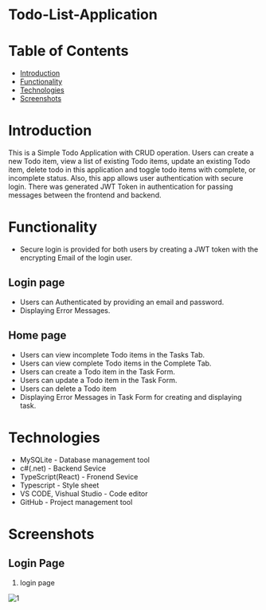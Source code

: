 # Todo-List-Application

# Table of Contents

- [Introduction](#introduction)
- [Functionality](#functionality)
- [Technologies](#technologies)
- [Screenshots](#screenshots)

# Introduction

This is a Simple Todo Application with CRUD operation. Users can create a new Todo item, view a list of existing Todo items, update an existing Todo item, delete todo in this application and toggle todo items with complete, or incomplete status. Also, this app allows user authentication with secure login. There was generated JWT Token in authentication for passing messages between the frontend and backend.

# Functionality
- Secure login is provided for both users by creating a JWT token with the encrypting Email of the login user. 

## Login page
- Users can Authenticated by providing an email and password.
- Displaying Error Messages.

## Home page
- Users can view incomplete Todo items in the Tasks Tab.
- Users can view complete Todo items in the Complete Tab.
- Users can create a Todo item in the Task Form.
- Users can update a Todo item in the Task Form.
- Users can delete a Todo item
- Displaying Error Messages in Task Form for creating and displaying task.

# Technologies
- MySQLite - Database management tool
- c#(.net) - Backend Sevice
- TypeScript(React) - Fronend Sevice
- Typescript - Style sheet
- VS CODE, Vishual Studio - Code editor
- GitHub - Project management tool
  
# Screenshots

## Login Page

1. login page

![1](https://github.com/Sumesh8/Todo-List-Application/assets/107548452/834d9411-1e22-4954-93a9-5703c08bfab5)




